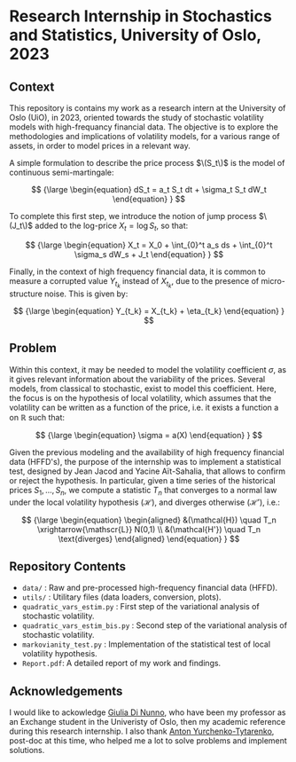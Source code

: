 
# Research Internship in Stochastics and Statistics, University of Oslo, 2023

## Context

This repository is contains my work as a research intern at the University of Oslo (UiO), in 2023, oriented towards the study of stochastic volatility models with high-frequancy financial data. The objective is to explore the methodologies and implications of volatility models, for a various range of assets, in order to model prices in a relevant way.

A simple formulation to describe the price process $\(S_t\)$ is the model of continuous semi-martingale:

$$
{\large
\begin{equation}
    dS_t = a_t S_t dt + \sigma_t S_t dW_t
\end{equation}
}
$$

To complete this first step, we introduce the notion of jump process $\(J_t\)$ added to the log-price $X_t = \log S_t$, so that:

$$
{\large
\begin{equation}
    X_t = X_0 + \int_{0}^t a_s ds + \int_{0}^t \sigma_s dW_s + J_t
\end{equation}
}
$$

Finally, in the context of high frequency financial data, it is common to measure a corrupted value $Y_{t_k}$ instead of $X_{t_k}$, due to the presence of micro-structure noise. This is given by:

$$
{\large
\begin{equation}
    Y_{t_k} = X_{t_k} + \eta_{t_k}
\end{equation}
}
$$

## Problem

Within this context, it may be needed to model the volatility coefficient $\sigma$, as it gives relevant information about the variability of the prices. Several models, from classical to stochastic, exist to model this coefficient. Here, the focus is on the hypothesis of local volatility, which assumes that the volatility can be written as a function of the price, i.e. it exists a function a on $\mathbb{R}$ such that:

$$
{\large
\begin{equation}
    \sigma = a(X)
\end{equation}
}
$$

Given the previous modeling and the availability of high frequency financial data (HFFD's), the purpose of the internship was to implement a statistical test, designed by Jean Jacod and Yacine Aït-Sahalia, that allows to confirm or reject the hypothesis. In particular, given a time series of the historical prices $S_1, ..., S_n$, we compute a statistic $T_n$ that converges to a normal law under the local volatility hypothesis $(\mathcal{H})$, and diverges otherwise $(\mathcal{H'})$, i.e.: 

$$
{\large
\begin{equation}
    \begin{aligned}
        &(\mathcal{H}) \quad T_n \xrightarrow{\mathscr{L}} N(0,1) \\
        &(\mathcal{H'}) \quad T_n \text{diverges}
    \end{aligned}
\end{equation}
}
$$

## Repository Contents

- `data/` : Raw and pre-processed high-frequency financial data (HFFD).
- `utils/` : Utilitary files (data loaders, conversion, plots).
- `quadratic_vars_estim.py` : First step of the variational analysis of stochastic volatility.
- `quadratic_vars_estim_bis.py` : Second step of the variational analysis of stochastic volatility.
- `markovianity_test.py` : Implementation of the statistical test of local volatility hypothesis.
- `Report.pdf`: A detailed report of my work and findings.

## Acknowledgements

I would like to ackowledge [Giulia Di Nunno](https://sites.google.com/view/giuliadinunno/home), who have been my professor as an Exchange student in the Univeristy of Oslo, then my academic reference during this research internship. I also thank [Anton Yurchenko-Tytarenko](https://www.linkedin.com/in/antonyurty/), post-doc at this time, who helped me a lot to solve problems and implement solutions.
